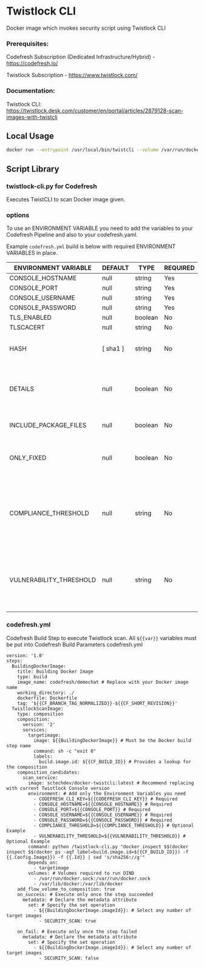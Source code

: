 # Twistlock CLI

Docker image which invokes security script using Twistlock CLI

### Prerequisites:

Codefresh Subscription (Dedicated Infrastructure/Hybrid) - https://codefresh.io/

Twistlock Subscription - https://www.twistlock.com/

### Documentation:

Twistlock CLI: https://twistlock.desk.com/customer/en/portal/articles/2879128-scan-images-with-twistcli

## Local Usage

``` sh
docker run --entrypoint /usr/local/bin/twistcli --volume /var/run/docker.sock:/var/run/docker.sock sctechtech/docker-twistcli:latest images scan docker-twistcli:latest --address http://35.203.149.15:8081 --user codefresh-admin --password DimensionC137 --include-files --include-package-files --details
```

## Script Library

### twistlock-cli.py for Codefresh

Executes TwistCLI to scan Docker image given.

### options

To use an ENVIRONMENT VARIABLE you need to add the variables to your Codefresh Pipeline and also to your codefresh.yaml.

Example `codefresh.yml` build is below with required ENVIRONMENT VARIABLES in place.

| ENVIRONMENT VARIABLE | DEFAULT | TYPE | REQUIRED | DESCRIPTION |
|----------------------------|----------|---------|----------|---------------------------------------------------------------------------------------------------------------------------------|
| CONSOLE_HOSTNAME | null | string | Yes | hostname/ip |
| CONSOLE_PORT | null | string | Yes | port |
| CONSOLE_USERNAME | null | string | Yes | username |
| CONSOLE_PASSWORD | null | string | Yes | password |
| TLS_ENABLED | null | boolean | No | enable TLS |
| TLSCACERT | null | string | No | CA Cert |
| HASH | [ sha1 ] | string | No | [ md5, sha1, sha256 ] hashing algorithm |
| DETAILS | null | boolean | No | prints an itemized list of each vulnerability found by the scanner |
| INCLUDE_PACKAGE_FILES | null | boolean | No | List all packages in the image. |
| ONLY_FIXED | null | boolean | No | reports just the vulnerabilites that have fixes available |
| COMPLIANCE_THRESHOLD | null | string | No | [ low, medium, high ] sets the the minimal severity compliance issue that returns a fail exit code |
| VULNERABILITY_THRESHOLD | null | string | No | [ low, medium, high, critical ] sets the minimal severity vulnerability that returns a fail exit code |

### codefresh.yml

Codefresh Build Step to execute Twistlock scan.
All `${{var}}` variables must be put into Codefresh Build Parameters
codefresh.yml
``` console
version: '1.0'
steps:
  BuildingDockerImage:
    title: Building Docker Image
    type: build
    image_name: codefresh/demochat # Replace with your Docker image name
    working_directory: ./
    dockerfile: Dockerfile
    tag: '${{CF_BRANCH_TAG_NORMALIZED}}-${{CF_SHORT_REVISION}}'
  TwistlockScanImage:
    type: composition
    composition:
      version: '2'
      services:
        targetimage:
          image: ${{BuildingDockerImage}} # Must be the Docker build step name
          command: sh -c "exit 0"
          labels:
            build.image.id: ${{CF_BUILD_ID}} # Provides a lookup for the composition
    composition_candidates:
      scan_service:
        image: sctechdev/docker-twistcli:latest # Recommend replacing with current Twistlock Console version
        environment: # Add only the Environment Variables you need
          - CODEFRESH_CLI_KEY=${{CODEFRESH_CLI_KEY}} # Required
          - CONSOLE_HOSTNAME=${{CONSOLE_HOSTNAME}} # Required
          - CONSOLE_PORT=${{CONSOLE_PORT}} # Required
          - CONSOLE_USERNAME=${{CONSOLE_USERNAME}} # Required
          - CONSOLE_PASSWORD=${{CONSOLE_PASSWORD}} # Required
          - COMPLIANCE_THRESHOLD=${{COMPLIANCE_THRESHOLD}} # Optional Example
          - VULNERABILITY_THRESHOLD=${{VULNERABILITY_THRESHOLD}} # Optional Example
        command: python /twistlock-cli.py "docker inspect $$(docker inspect $$(docker ps -aqf label=build.image.id=${{CF_BUILD_ID}}) -f {{.Config.Image}}) -f {{.Id}} | sed 's/sha256://g'"
        depends_on:
          - targetimage
        volumes: # Volumes required to run DIND
          - /var/run/docker.sock:/var/run/docker.sock
          - /var/lib/docker:/var/lib/docker
    add_flow_volume_to_composition: true
    on_success: # Execute only once the step succeeded
      metadata: # Declare the metadata attribute
        set: # Specify the set operation
          - ${{BuildingDockerImage.imageId}}: # Select any number of target images
            - SECURITY_SCAN: true

    on_fail: # Execute only once the step failed
      metadata: # Declare the metadata attribute
        set: # Specify the set operation
          - ${{BuildingDockerImage.imageId}}: # Select any number of target images
            - SECURITY_SCAN: false
```